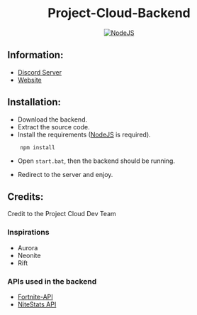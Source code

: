 <h1 align='center'>Project-Cloud-Backend</h1>

<p align='center'>
    <a href='https://nodejs.org/en/download/' align='center'>
        <img alt='NodeJS' src='https://media.discordapp.net/attachments/835302046592270446/847286989123485706/3.png?width=1005&height=565'>
    </a>
</p>

## Information:
- [Discord Server](https://discord.gg/MfXNpTg4EV)
- [Website](https://cloudfn.dev/)

## Installation:


- Download the backend.
- Extract the source code.
- Install the requirements ([NodeJS](https://nodejs.org/en/download/) is required).
```
    npm install
```
- Open ``start.bat``, then the backend should be running.

- Redirect to the server and enjoy.

## Credits:
Credit to the Project Cloud Dev Team

### Inspirations
- Aurora
- Neonite
- Rift


### APIs used in the backend
- [Fortnite-API](https://fortnite-api.com/)
- [NiteStats API](https://nitestats.com/)
